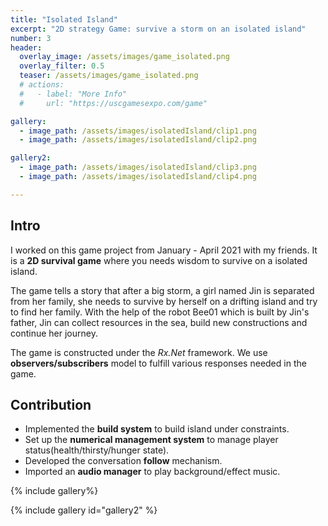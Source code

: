 ```yaml
---
title: "Isolated Island"
excerpt: "2D strategy Game: survive a storm on an isolated island"
number: 3
header:
  overlay_image: /assets/images/game_isolated.png
  overlay_filter: 0.5
  teaser: /assets/images/game_isolated.png
  # actions:
  #   - label: "More Info"
  #     url: "https://uscgamesexpo.com/game"

gallery:
  - image_path: /assets/images/isolatedIsland/clip1.png
  - image_path: /assets/images/isolatedIsland/clip2.png

gallery2:
  - image_path: /assets/images/isolatedIsland/clip3.png
  - image_path: /assets/images/isolatedIsland/clip4.png

---
```

## Intro
I worked on this game project from January - April 2021 with my friends. It is a **2D survival game** where you
needs wisdom to survive on a isolated island.

The game tells a story that after a big storm, a girl named Jin is separated from her family, she needs to survive by herself on a drifting island and try to find her family.  With the help of the robot Bee01 which is built by Jin's father, Jin can collect resources in the sea, build new constructions and continue her journey. 

The game is constructed under the *Rx.Net* framework. We use **observers/subscribers** model to fulfill various
responses needed in the game. 

## Contribution
* Implemented the **build system** to build island under constraints.
* Set up the **numerical management system** to manage player status(health/thirsty/hunger state).
* Developed the conversation **follow** mechanism.
* Imported an **audio manager** to play background/effect music.

{% include gallery%}

{% include gallery id="gallery2" %}